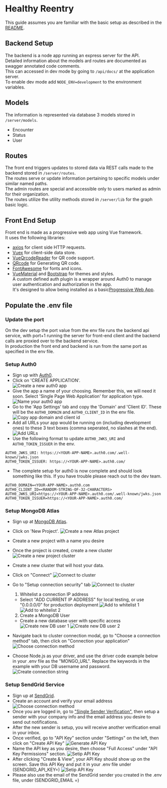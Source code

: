 # Healthy Reentry

This guide assumes you are familiar with the basic setup as described in the [README](../README.md).  

## Backend Setup
The backend is a node app running an express server for the API.  
Detailed information about the models ard routes are documented as swagger annotated code comments.  
This can accessed in dev mode by going to `/api/docs/` at the application server.  
To enable dev mode add `NODE_ENV=development` to the environment variables.  
## Models
The information is represented via database 3 models stored in `/server/models`.  
- Encounter
- Status
- User
## Routes
The front end triggers updates to stored data via REST calls made to the backend stored in `/server/routes`.  
The routes serve or update information pertaining to specific models under similar named paths.  
The admin routes are special and accessible only to users marked as admin for their organization.  
The routes utilize the utility methods stored in `/server/lib` for the graph basic logic.  

## Front End Setup
Front end is made as a progressive web app using Vue framework.  
It uses the following libraries:
- [axios](https://github.com/axios/axios) for client side HTTP requests.  
- [Vuex](https://vuex.vuejs.org/) for client-side data store.  
- [VueQrcodeReader](https://www.npmjs.com/package/vue-qrcode-reader) for QR code support.  
- [QRcode](https://www.npmjs.com/package/qrcode) for Generating QR code. 
- [FontAwesome](https://fontawesome.com) for fonts and icons.  
- [VueMaterial](https://vuematerial.io/) and [Bootstrap](https://getbootstrap.com) for themes and styles.  
A custom defined auth plugin is a wrapper around Auth0 to manage user authentication and authorization in the app.  
It's designed to allow being installed as a basic[Progressive Web App](https://en.wikipedia.org/wiki/Progressive_web_application).  

## Populate the .env file
### Update the port
On the dev setup the port value from the env file runs the backend api service, with port+1 running the server for front-end client and the backend calls are proxied over to the backend service.  
In production the front end and backend is run from the same port as specified in the env file.  

### Setup Auth0
- Sign up with [Auth0](https://auth0.com/signup).  
- Click on 'CREATE APPLICATION'.  
![Create a new auth0 app](./imgs/auth0_01.png)
- Give the app a name of your choosing. Remember this, we will need it soon. Select 'Single Page Web Application' for application type.  
![Name your auth0 app](./imgs/auth0_02.png)
- Go to the 'App Settings' tab and copy the 'Domain' and 'Client ID'. These will be the `AUTH0_DOMAIN` and `AUTH0_CLIENT_ID` in the env file.  
![Copy app domain and client id](./imgs/auth0_03.png)
- Add all URLs your app would be running on (including development ones) to these 3 text boxes (comma seperated, no slashes at the end).  
![Add URLs](./imgs/auth0_04.png)
- Use the following format to update `AUTH0_JWKS_URI` and `AUTH0_TOKEN_ISSUER` in the env.
```
AUTH0_JWKS_URI: https://<YOUR-APP-NAME>.auth0.com/.well-known/jwks.json
AUTH0_TOKEN_ISSUER: https://<YOUR-APP-NAME>.auth0.com/
```
- The complete setup for auth0 is now complete and should look something like this. If you have trouble please reach out to the dev team.  
```
AUTH0_DOMAIN=<YOUR-APP-NAME>.auth0.com
AUTH0_CLIENT_ID=<RANDOM-STRING-OF-32-CHARACTERS>
AUTH0_JWKS_URI=https://<YOUR-APP-NAME>.auth0.com/.well-known/jwks.json
AUTH0_TOKEN_ISSUER=https://<YOUR-APP-NAME>.auth0.com/
```


### Setup MongoDB Atlas
- Sign up at [MongoDB Atlas](https://account.mongodb.com/account/register).  
- Click on 'New Project'.
![Create a new Atlas project](./imgs/Atlas_CreateNewProject.png)
- Create a new project with a name you desire
- Once the project is created, create a new cluster  
![Create a new project cluster](./imgs/Atlas_BuildACluster.png)
- Create a new cluster that will host your data.
- Click on "Connect"
![Connect to cluster](./imgs/Atlas_ConnectToCluster.png)
- Go to "Setup connection security" tab
![Connect to cluster](./imgs/Atlas_SetupConnectionSecurity.png)
  1. Whitelist a connection IP address
    - Select "ADD CURRENT IP ADDRESS" for local testing, or use "0.0.0.0/0" for production deployment
  ![Add to whitelist 1](./imgs/Atlas_AddWhiteList.png)
  ![Add to whitelist 2](./imgs/Atlas_AddToWhiteList.png)

  2. Create a MongoDB User
    - Create a new database user with specific access
  ![Create new DB user 1](./imgs/Atlas_CreateNewDBUser.png)
  ![Create new DB user 2](./imgs/Atlas_DBUserCredential.png)


- Navigate back to cluster connection modal, go to "Choose a connection method" tab, then click on "Connection your application"
![Choose connection method](./imgs/Atlas_ChooseConnectionMethod.png)
- Choose Node.js as your driver, and use the driver code example below in your .env file as the "MONGO_URL". Replace the keywords in the example with your DB username and password.
![Create connection string](./imgs/Atlas_GenerateConnectionString.png)


### Setup SendGrid Service
- Sign up at [SendGrid](https://signup.sendgrid.com/).  
- Create an account and verify your email address
![Choose connection method](./imgs/SendGrid_SetupAccount.PNG)
- Once you are logged in, go to ["Single Sender Verification"](https://app.sendgrid.com/settings/sender_auth/senders/new), then setup a sender with your company info and the email address you desire to send out notifications.
- After the new sender is setup, you will receive another verification email in your inbox.
- Once verified, go to "API Key" section under "Settings" on the left, then click on "Create API Key"
![Generate API Key](./imgs/SendGrid_GenerateAPIKey.png)
- Name the API key as you desire, then choose "Full Access" under "API Key Permissions" section.
![Setip API Key](./imgs/SendGrid_SetupAPIKey.png)
- After clicking "Create & View", your API Key should show up on the screen. Save this API Key and put it in your .env file under (SENDGRID_API_KEY=)
![Setip API Key](./imgs/SendGrid_APIKey.png)
- Please also use the email of the SendGrid sender you created in the .env file, under (SENDGRID_EMAIL =)
